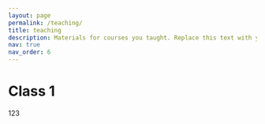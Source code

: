 ```yaml
---
layout: page
permalink: /teaching/
title: teaching
description: Materials for courses you taught. Replace this text with your description.
nav: true
nav_order: 6
---
```


# Class 1
123